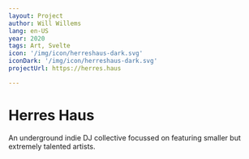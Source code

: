 ```yaml
---
layout: Project
author: Will Willems
lang: en-US
year: 2020
tags: Art, Svelte
icon: '/img/icon/herreshaus-dark.svg'
iconDark: '/img/icon/herreshaus-dark.svg'
projectUrl: https://herres.haus

---
```


# Herres Haus

An underground indie DJ collective focussed on featuring smaller but extremely talented artists.